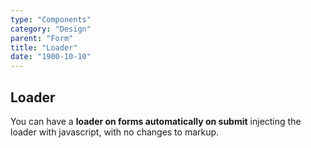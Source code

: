 ```yaml
---
type: "Components"
category: "Design"
parent: "Form"
title: "Loader"
date: "1900-10-10"
---
```


## Loader

You can have a **loader on forms automatically on submit** injecting the loader with javascript, with no changes to markup.

<demo>
  <demoinline src="demos/components/form/loader">
  </demoinline>
</demo>
